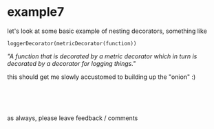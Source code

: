 # example7

let's look at some basic example of nesting decorators, something like

```
loggerDecorator(metricDecorator(function))
```
_"A function that is decorated by a metric decorator which in turn is decorated by a decorator for logging things."_

this should get me slowly accustomed to building up the "onion" :)

<br>
<br>
<br>

as always, please leave feedback / comments 
